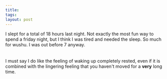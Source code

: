 ```yaml
---
title: 
tags: 
layout: post
---
```

I slept for a total of 18 hours last night.  Not exactly the most fun way to spend a friday night, but I think I was tired and needed the sleep.  So much for wushu.  I was out before 7 anyway.  <br /><br />I must say I do like the feeling of waking up completely rested, even if it is combined with the lingering feeling that you haven't moved for a <b>very</b> long time.
